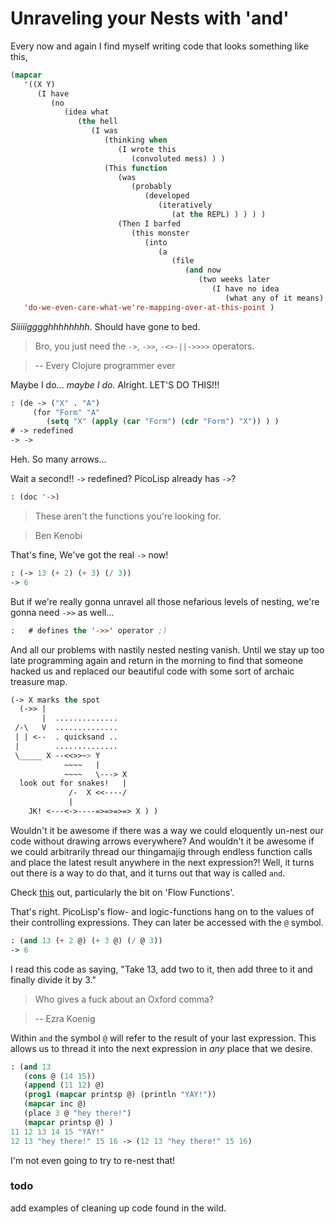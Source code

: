 # Unraveling your Nests with 'and'

Every now and again I find myself writing code that looks something like this,
```lisp
(mapcar 
   '((X Y)
      (I have
         (no
            (idea what 
               (the hell
                  (I was
                     (thinking when
                        (I wrote this 
                           (convoluted mess) ) )
                     (This function 
                        (was 
                           (probably 
                              (developed 
                                 (iteratively
                                    (at the REPL) ) ) ) )
                        (Then I barfed 
                           (this monster 
                              (into 
                                 (a 
                                    (file
                                       (and now
                                          (two weeks later
                                             (I have no idea
                                                (what any of it means) ) ) ) ) ) ) ) ) ) ) ) ) ) ) )
   'do-we-even-care-what-we're-mapping-over-at-this-point )
```

*Siiiiigggghhhhhhhh*. Should have gone to bed.

> Bro, you just need the `->`, `->>`, `-<>-||->>>>` operators.

> -- Every Clojure programmer ever

Maybe I do... *maybe I do.* Alright. LET'S DO THIS!!!
```lisp
: (de -> ("X" . "A")
     (for "Form" "A"
        (setq "X" (apply (car "Form") (cdr "Form") "X")) ) )
# -> redefined
-> ->
```

Heh. So many arrows...

Wait a second!! `->` redefined? PicoLisp already has `->`? 
```lisp
: (doc '->)
```

> These aren't the functions you're looking for.

> Ben Kenobi

That's fine, We've got the real `->` now!
```lisp
: (-> 13 (+ 2) (+ 3) (/ 3))
-> 6
```

But if we're really gonna unravel all those nefarious levels of nesting, we're gonna need `->>` as well...
```lisp
:   # defines the '->>' operator ;)
```

And all our problems with nastily nested nesting vanish. Until we stay up too late programming again and return in the morning to find that someone hacked us and replaced our beautiful code with some sort of archaic treasure map.
```lisp
(-> X marks the spot
  (->> |
       |  ..............
 /-\   V  ..............
 | | <--  . quicksand ..
 |        ..............
 \_____ X --<<>>~> Y
            ~~~~   |
            ~~~~   \---> X
  look out for snakes!   |             
             /-  X <<----/
             |
    JK! <---<->----=>=>=>=> X ) )
```

Wouldn't it be awesome if there was a way we could eloquently un-nest our code without drawing arrows everywhere? And wouldn't it be awesome if we could arbitrarily thread our thingamajig through endless function calls and place the latest result anywhere in the next expression?! Well, it turns out there is a way to do that, and it turns out that way is called `and`. 

Check [this](http://software-lab.de/doc/ref.html#atres) out, particularly the bit on 'Flow Functions'.

That's right. PicoLisp's flow- and logic-functions hang on to the values of their controlling expressions. They can later be accessed with the `@` symbol.

```lisp
: (and 13 (+ 2 @) (+ 3 @) (/ @ 3))
-> 6
```
I read this code as saying, "Take 13, add two to it, then add three to it and finally divide it by 3."

> Who gives a fuck about an Oxford comma?

> -- Ezra Koenig

Within `and` the symbol `@` will refer to the result of your last expression. This allows us to thread it into the next expression in *any* place that we desire.
```lisp
: (and 13 
   (cons @ (14 15)) 
   (append (11 12) @) 
   (prog1 (mapcar printsp @) (println "YAY!")) 
   (mapcar inc @) 
   (place 3 @ "hey there!") 
   (mapcar printsp @) )
11 12 13 14 15 "YAY!"
12 13 "hey there!" 15 16 -> (12 13 "hey there!" 15 16)
```

I'm not even going to try to re-nest that!

### todo
add examples of cleaning up code found in the wild. 
